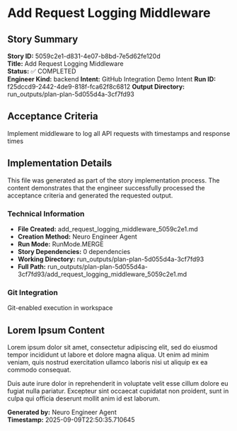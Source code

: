 # Add Request Logging Middleware

## Story Summary
**Story ID:** 5059c2e1-d831-4e07-b8bd-7e5d62fe120d  
**Title:** Add Request Logging Middleware  
**Status:** ✅ COMPLETED  
**Engineer Kind:** backend
**Intent:** GitHub Integration Demo Intent
**Run ID:** f25dccd9-2442-4de9-818f-fca62f8c6812
**Output Directory:** run_outputs/plan-plan-5d055d4a-3cf7fd93

## Acceptance Criteria
Implement middleware to log all API requests with timestamps and response times

## Implementation Details
This file was generated as part of the story implementation process. The content demonstrates that the engineer successfully processed the acceptance criteria and generated the requested output.

### Technical Information
- **File Created:** add_request_logging_middleware_5059c2e1.md
- **Creation Method:** Neuro Engineer Agent
- **Run Mode:** RunMode.MERGE
- **Story Dependencies:** 0 dependencies
- **Working Directory:** run_outputs/plan-plan-5d055d4a-3cf7fd93
- **Full Path:** run_outputs/plan-plan-5d055d4a-3cf7fd93/add_request_logging_middleware_5059c2e1.md

### Git Integration
Git-enabled execution in workspace

## Lorem Ipsum Content
Lorem ipsum dolor sit amet, consectetur adipiscing elit, sed do eiusmod tempor incididunt ut labore et dolore magna aliqua. Ut enim ad minim veniam, quis nostrud exercitation ullamco laboris nisi ut aliquip ex ea commodo consequat.

Duis aute irure dolor in reprehenderit in voluptate velit esse cillum dolore eu fugiat nulla pariatur. Excepteur sint occaecat cupidatat non proident, sunt in culpa qui officia deserunt mollit anim id est laborum.

**Generated by:** Neuro Engineer Agent  
**Timestamp:** 2025-09-09T22:50:35.710645
